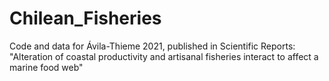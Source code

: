 # Chilean_Fisheries
Code and data for Ávila-Thieme 2021, published in Scientific Reports: "Alteration of coastal productivity and artisanal fisheries interact to affect a marine food web"
